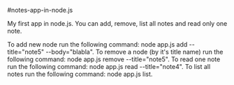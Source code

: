 #notes-app-in-node.js

My first app in node.js.
You can add, remove, list all notes and read only one note.

To add new node run the following command: node app.js add --title="note5" --body="blabla". 
To remove a node (by it's title name) run the following command: node app.js remove --title="note5".
To read one note run the following command: node app.js read --title="note4".
To list all notes run the following command: node app.js list.